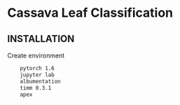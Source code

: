 # Cassava Leaf Classification #

## INSTALLATION
Create environment
```bash
    pytorch 1.6
    jupyter lab
    albumentation
    timm 0.3.1
    apex
```

